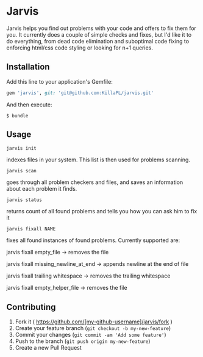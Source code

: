 # Jarvis

Jarvis helps you find out problems with your code and offers to fix them for you.
It currently does a couple of simple checks and fixes, but I'd like it to do everything, from dead code elimination and suboptimal code fixing to enforcing html/css code styling or looking for n+1 queries.

## Installation

Add this line to your application's Gemfile:

```ruby
gem 'jarvis', git: 'git@github.com:KillaPL/jarvis.git'
```

And then execute:

    $ bundle

## Usage

    jarvis init

indexes files in your system. This list is then used for problems scanning.

    jarvis scan

goes through all problem checkers and files, and saves an information about each problem it finds.

    jarvis status

returns count of all found problems and tells you how you can ask him to fix it

    jarvis fixall NAME

fixes all found instances of found problems. Currently supported are:

jarvis fixall empty_file
  -> removes the file

jarvis fixall missing_newline_at_end
  -> appends newline at the end of file

jarvis fixall trailing whitespace
  -> removes the trailing whitespace

jarvis fixall empty_helper_file
  -> removes the file


## Contributing

1. Fork it ( https://github.com/[my-github-username]/jarvis/fork )
2. Create your feature branch (`git checkout -b my-new-feature`)
3. Commit your changes (`git commit -am 'Add some feature'`)
4. Push to the branch (`git push origin my-new-feature`)
5. Create a new Pull Request
